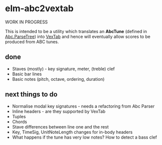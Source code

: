 elm-abc2vextab
==============

WORK IN PROGRESS

This is intended to be a utility which translates an __AbcTune__ (defined in [Abc.ParseTree](https://github.com/newlandsvalley/elm-abc-parser/blob/master/src/Abc/ParseTree.elm)) into [VexTab](http://www.vexflow.com/vextab/tutorial.html) and hence will eventually allow scores to be produced from ABC tunes.

done
----
* Staves (mostly) - key signature, meter, (treble) clef
* Basic bar lines
* Basic notes (pitch, octave, ordering, duration)

next things to do
-----------------

* Normalise modal key signatures - needs a refactoring from Abc Parser
* Inline headers - are they supported by VexTab
* Tuples
* Chords
* Stave differences between line one and the rest
* Key, TimeSig, UnitNoteLength changes for in-body headers
* What happens if the tune has very low notes?  How to detect a bass clef

